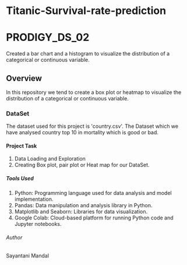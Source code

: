 # Titanic-Survival-rate-prediction
# PRODIGY_DS_02
Created a bar chart and a histogram to visualize the distribution of a categorical or continuous variable.

## Overview
In this repository we tend to create a box plot or heatmap to visualize the distribution of a categorical or continuous variable.

### DataSet
The dataset used for this project is  'country.csv'. The Dataset which we have analysed country top 10 in mortality which is good or bad.

#### Project Task
1. Data Loading and Exploration
2. Creating Box plot, pair plot or Heat map for our DataSet.

##### Tools Used
1. Python: Programming language used for data analysis and model implementation.
2. Pandas: Data manipulation and analysis library in Python.
3. Matplotlib and Seaborn: Libraries for data visualization.
4. Google Colab: Cloud-based platform for running Python code and Jupyter notebooks.

###### Author
Sayantani Mandal

